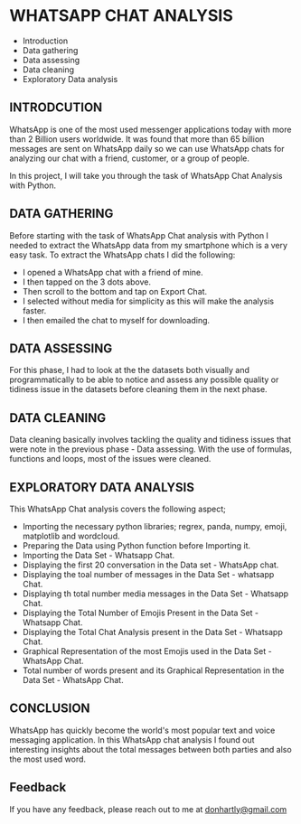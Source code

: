 
# WHATSAPP CHAT ANALYSIS

- Introduction
- Data gathering
- Data assessing
- Data cleaning
- Exploratory Data analysis


## INTRODCUTION 
WhatsApp is one of the most used messenger applications today with more than 2 Billion users worldwide. It was found that more than 65 billion messages are sent on WhatsApp daily so we can use WhatsApp chats for analyzing our chat with a friend, customer, or a group of people. 

In this project, I will take you through the task of WhatsApp Chat Analysis with Python.

## DATA GATHERING 
Before starting with the task of WhatsApp Chat analysis with Python I needed to extract the WhatsApp data from my smartphone which is a very easy task. To extract the WhatsApp chats I did the following:
- I opened a WhatsApp chat with a friend of mine.
- I then tapped on  the 3 dots above.
- Then scroll to the bottom and tap on Export Chat.
- I selected without media for simplicity as this will make the analysis faster.
- I then emailed the chat to myself for downloading.

## DATA ASSESSING 

For this phase, I had to look at the the datasets both visually and programmatically to be able to notice and assess any possible quality or tidiness issue in the datasets before cleaning them in the next phase.

## DATA CLEANING 

Data cleaning basically involves tackling the quality and tidiness issues that were note in the previous phase - Data assessing. With the use of formulas, functions and loops, most of the issues were cleaned. 

## EXPLORATORY DATA ANALYSIS

This WhatsApp Chat analysis covers the following aspect;

- Importing the necessary python libraries; regrex, panda, numpy, emoji, matplotlib and wordcloud.
- Preparing the Data using Python function before Importing it.
- Importing the Data Set - Whatsapp Chat.
- Displaying the first 20 conversation in the Data set - WhatsApp chat.
- Displaying the toal number of messages in the Data Set - whatsapp Chat.
- Displaying th total number media messages in the Data Set - Whatsapp Chat.
- Displaying the Total Number of Emojis Present in the Data Set - Whatsapp Chat.
- Displaying the Total Chat Analysis present in the Data Set - Whatsapp Chat.
- Graphical Representation of the most Emojis used in the Data Set - WhatsApp Chat.
- Total number of words present and its Graphical Representation in the Data Set - WhatsApp Chat.


## CONCLUSION 
WhatsApp has quickly become the world's most popular text and voice messaging application. In this WhatsApp chat analysis I found out interesting insights about the total messages between both parties and also the most used word.
## Feedback

If you have any feedback, please reach out to me at donhartly@gmail.com

